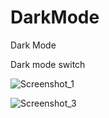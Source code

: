 # DarkMode
Dark Mode


Dark mode switch 

![Screenshot_1](https://github.com/MaksymusPrime/DarkMode/assets/121817168/c2986a1f-d9bd-483a-abb8-62b3c4936764)

![Screenshot_3](https://github.com/MaksymusPrime/DarkMode/assets/121817168/c44b8883-e2a5-49bf-a8cc-ea2a9ebbb61e)

